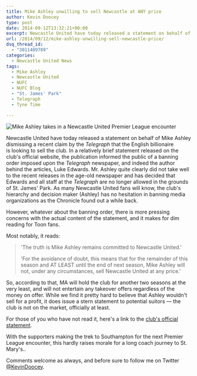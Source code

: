 ```yaml
---
title: Mike Ashley unwilling to sell Newcastle at ANY price
author: Kevin Doocey
type: post
date: 2014-09-12T13:32:21+00:00
excerpt: Newcastle United have today released a statement on behalf of Mike Ashley dismissing a recent claim by the Telegraph that the English billionaire is looking to sell the club. In a relatively brief statement released..
url: /2014/09/12/mike-ashley-unwilling-sell-newcastle-price/
dsq_thread_id:
  - "3011489789"
categories:
  - Newcastle United News
tags:
  - Mike Ashley
  - Newcastle United
  - NUFC
  - NUFC Blog
  - "St. James' Park"
  - Telegraph
  - Tyne Time

---
```

![Mike Ashley takes in a Newcastle United Premier League encounter](https://www.tynetime.com/wp-content/uploads/2014/09/Mike-Ashley-Newcastle-United.jpg "Ashley - Has no desire to sell after claims of the club being up for sale in a recent publication in the Telegraph")

Newcastle United have today released a statement on behalf of Mike Ashley dismissing a recent claim by the _Telegraph_ that the English billionaire is looking to sell the club. In a relatively brief statement released on the club's official website, the publication informed the public of a banning order imposed upon the _Telegraph_ newspaper, and indeed the author behind the articles, Luke Edwards. Mr. Ashley quite clearly did not take well to the recent releases in the age-old newspaper and has decided that Edwards and all staff at the _Telegraph_ are no longer allowed in the grounds of St. James' Park. As many Newcastle United fans will know, the club's hierarchy and decision maker (Ashley) has no hesitation in banning media organizations as the Chronicle found out a while back.

However, whatever about the banning order, there is more pressing concerns with the actual content of the statement, and it makes for dim reading for Toon fans.

Most notably, it reads:

> 'The truth is Mike Ashley remains committed to Newcastle United.'
>
> 'For the avoidance of doubt, this means that for the remainder of this season and AT LEAST until the end of next season, Mike Ashley will not, under any circumstances, sell Newcastle United at any price.'

So, according to that, MA will hold the club for another two seasons at the very least, and will not entertain any takeover offers regardless of the money on offer. While we find it pretty hard to believe that Ashley wouldn't sell for a profit, it does issue a stern statement to potential suitors — the club is not on the market, officially at least.

For those of you who have not read it, here's a link to the [club's official statement](http://www.nufc.co.uk/articles/20140912/club-statement-daily-telegraph_2281670_4138864 "nufc statement telegraph").

With the supporters making the trek to Southampton for the next Premier League encounter, this hardly raises morale for a long coach journey to St. Mary's..

Comments welcome as always, and before sure to follow me on Twitter [@KevinDoocey](https://twitter.com/kevindoocey "doocey twitter").
